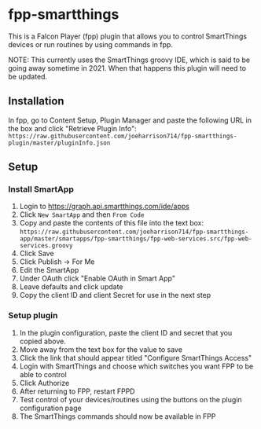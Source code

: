# fpp-smartthings

This is a Falcon Player (fpp) plugin that allows you to control SmartThings devices or run routines by using commands in fpp.

NOTE: This currently uses the SmartThings groovy IDE, which is said to be going away sometime in 2021. When that happens this plugin will need to be updated.

## Installation
In fpp, go to Content Setup, Plugin Manager and paste the following URL in the box and click "Retrieve Plugin Info":
`https://raw.githubusercontent.com/joeharrison714/fpp-smartthings-plugin/master/pluginInfo.json`

## Setup
### Install SmartApp
1. Login to https://graph.api.smartthings.com/ide/apps
1. Click `New SmartApp` and then `From Code`
1. Copy and paste the contents of this file into the text box:
   `https://raw.githubusercontent.com/joeharrison714/fpp-smartthings-app/master/smartapps/fpp-smartthings/fpp-web-services.src/fpp-web-services.groovy`
1. Click Save
1. Click Publish -> For Me
1. Edit the SmartApp
1. Under OAuth click "Enable OAuth in Smart App"
1. Leave defaults and click update
1. Copy the client ID and client Secret for use in the next step

### Setup plugin
1. In the plugin configuration, paste the client ID and secret that you copied above.
1. Move away from the text box for the value to save
1. Click the link that should appear titled "Configure SmartThings Access"
1. Login with SmartThings and choose which switches you want FPP to be able to control
1. Click Authorize
1. After returning to FPP, restart FPPD
1. Test control of your devices/routines using the buttons on the plugin configuration page
1. The SmartThings commands should now be available in FPP